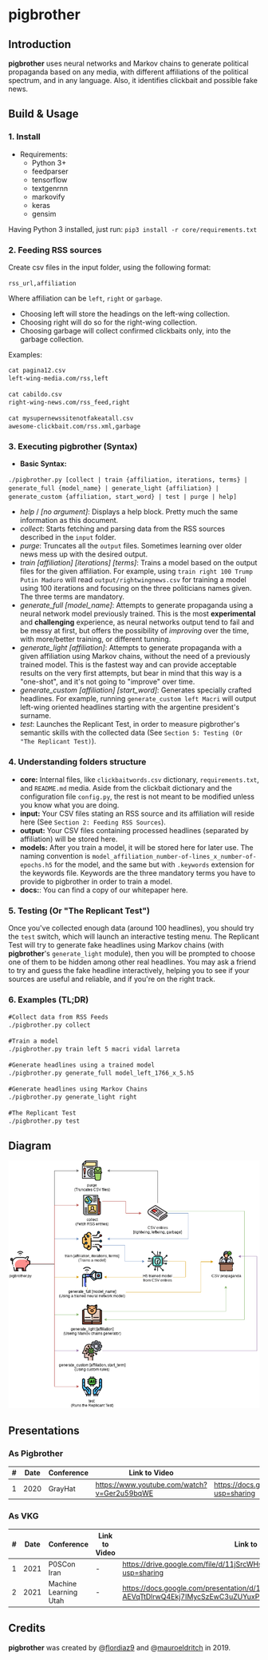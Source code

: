 # pigbrother

## Introduction
**pigbrother** uses neural networks and Markov chains to generate political propaganda based on any media, with different affiliations of the political spectrum, and in any language. Also, it identifies clickbait and possible fake news. 

## Build & Usage
### 1. Install
- Requirements:
    - Python 3+ 
    - feedparser
    - tensorflow
    - textgenrnn
    - markovify
    - keras
    - gensim

Having Python 3 installed, just run: `pip3 install -r core/requirements.txt`

### 2. Feeding RSS sources
Create csv files in the input folder, using the following format:

`rss_url,affiliation`

Where affiliation can be `left`, `right` or `garbage`.

- Choosing left will store the headings on the left-wing collection.
- Choosing right will do so for the right-wing collection.
- Choosing garbage will collect confirmed clickbaits only, into the garbage collection.

Examples:
```
cat pagina12.csv
left-wing-media.com/rss,left

cat cabildo.csv
right-wing-news.com/rss_feed,right

cat mysupernewssitenotfakeatall.csv
awesome-clickbait.com/rss.xml,garbage
```

### 3. Executing pigbrother (Syntax)

- **Basic Syntax:**

`./pigbrother.py [collect | train {affiliation, iterations, terms} | generate_full {model_name} | generate_light {affiliation} | generate_custom {affiliation, start_word} | test | purge | help]`

- *help* / *[no argument]*: Displays a help block. Pretty much the same information as this document.
- *collect*: Starts fetching and parsing data from the RSS sources described in the `input` folder.
- *purge*: Truncates all the `output` files. Sometimes learning over older news mess up with the desired output.
- *train [affiliation] [iterations] [terms]*: Trains a model based on the output files for the given affiliation. For example, using `train right 100 Trump Putin Maduro` will read `output/rightwingnews.csv` for training a model using 100 iterations and focusing on the three politicians names given. The three terms are mandatory.
- *generate_full [model_name]*: Attempts to generate propaganda using a neural network model previously trained. This is the most **experimental** and **challenging** experience, as neural networks output tend to fail and be messy at first, but offers the possibility of *improving* over the time, with more/better training, or different tunning.
- *generate_light [affiliation]*: Attempts to generate propaganda with a given affiliation using Markov chains, without the need of a previously trained model. This is the fastest way and can provide acceptable results on the very first attempts, but bear in mind that this way is a "one-shot", and it's not going to "improve" over time.
- *generate_custom [affiliation] [start_word]*: Generates specially crafted headlines. For example, running `generate_custom left Macri` will output left-wing oriented headlines starting with the argentine president's surname.
- *test*: Launches the Replicant Test, in order to measure pigbrother's semantic skills with the collected data (See `Section 5: Testing (Or "The Replicant Test)`).

### 4. Understanding folders structure
- **core:** Internal files, like `clickbaitwords.csv` dictionary, `requirements.txt`, and `README.md` media. Aside from the clickbait dictionary and the configuration file `config.py`, the rest is not meant to be modified unless you know what you are doing.
- **input:** Your CSV files stating an RSS source and its affiliation will reside here (See `Section 2: Feeding RSS Sources`).
- **output:** Your CSV files containing processed headlines (separated by affiliation) will be stored here.
- **models:** After you train a model, it will be stored here for later use. The naming convention is `model_affiliation_number-of-lines_x_number-of-epochs.h5` for the model, and the same but with `.keywords` extension for the keywords file. Keywords are the three mandatory terms you have to provide to pigbrother in order to train a model.
- **docs:**: You can find a copy of our whitepaper here.

### 5. Testing (Or "The Replicant Test")
Once you've collected enough data (around 100 headlines), you should try the `test` switch, which will launch an interactive testing menu.
The Replicant Test will try to generate fake headlines using Markov chains (with **pigbrother**'s `generate_light` module), then you will be prompted to choose one of them to be hidden among other real headlines. You may ask a friend to try and guess the fake headline interactively, helping you to see if your sources are useful and reliable, and if you're on the right track.

### 6. Examples (TL;DR)
```
#Collect data from RSS Feeds
./pigbrother.py collect

#Train a model
./pigbrother.py train left 5 macri vidal larreta

#Generate headlines using a trained model
./pigbrother.py generate_full model_left_1766_x_5.h5

#Generate headlines using Markov Chains
./pigbrother.py generate_light right

#The Replicant Test
./pigbrother.py test
```

## Diagram

![pigbrother.py functional diagram](core/img/pigbrother.png?raw=true "pigbrother.py functions")

## Presentations
### As Pigbrother
|#| Date | Conference |  Link to Video | Link to Slides |
|---|---|---|---|---|
|1|2020|GrayHat| https://www.youtube.com/watch?v=Ger2u59bqWE | https://docs.google.com/presentation/d/1R72cwAZinC4cgbU_TyxZRZKYpfz4EroKaQ8Az4aiAvA/edit?usp=sharing |

### As VKG
|#| Date | Conference |  Link to Video | Link to Slides |
|---|---|---|---|---|
|1|2021|P0SCon Iran| - | https://drive.google.com/file/d/11jSrcWHsQEGgQVbmHlxG9D0S1DN0o4Pr/view?usp=sharing |
|2|2021|Machine Learning Utah| - | https://docs.google.com/presentation/d/1-AEVqTtDlrwQ4Ekj7IMycSzEwC3uZUYuxP0rEH1Wd5g/edit?usp=sharing |

## Credits
**pigbrother** was created by @[flordiaz9](https://github.com/flordiaz9) and @[mauroeldritch](https://github.com/mauroeldritch) in 2019. 